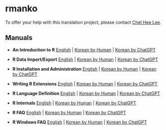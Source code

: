 # rmanko

To offer your help with this translation project, please contact [Chel Hee Lee](mailto:chelhee.lee@ucalgary.ca). 

## Manuals 

* **An Introduction to R** [English](https://cran.r-project.org/doc/manuals/r-devel/R-intro.html) | [Korean by Human](https://imstatsbee.github.io/rmanko/inst/doc/R-intro-ko.html) | [Korean by ChatGPT](#)

* **R Data Import/Export** [English](https://cran.r-project.org/doc/manuals/r-devel/R-data.html) | [Korean by Human](./https://imstatsbee.github.io/rmanko/inst/doc/R-data-ko.html)  | [Korean by ChatGPT](#)

* **R Installation and Administration**  [English](https://cran.r-project.org/doc/manuals/r-devel/R-admin.html) | [Korean by Human](https://imstatsbee.github.io/rmanko/inst/doc/R-admin-ko.html) | [Korean by ChatGPT](#)

* **Writing R Extensions** [English](https://cran.r-project.org/doc/manuals/r-release/R-exts.html) | [Korean by Human](https://imstatsbee.github.io/rmanko/inst/doc/R-exts-ko.html) | [Korean by ChatGPT](#)

* **R Language Definition** [English](https://cran.r-project.org/doc/manuals/r-release/R-lang.html) | [Korean by Human](https://imstatsbee.github.io/rmanko/inst/doc/R-lang-ko.html) | [Korean by ChatGPT](#)

* **R Internals** [English](https://cran.r-project.org/doc/manuals/r-release/R-ints.html) | [Korean by Human](https://imstatsbee.github.io/rmanko/inst/doc/R-ints-ko.html) | [Korean by ChatGPT](#)

* **R FAQ** [English](https://cran.r-project.org/doc/FAQ/R-FAQ.html) | [Korean by Human](./https://imstatsbee.github.io/rmanko/inst/doc/R-FAQ-ko.html) | [Korean by ChatGPT](#)

* **R Windows FAQ** [English](https://cran.r-project.org/bin/windows/base/rw-FAQ.html) | [Korean by Human](./https://imstatsbee.github.io/rmanko/inst/doc/rw-FAQ.html) | [Korean by ChatGPT](#)

